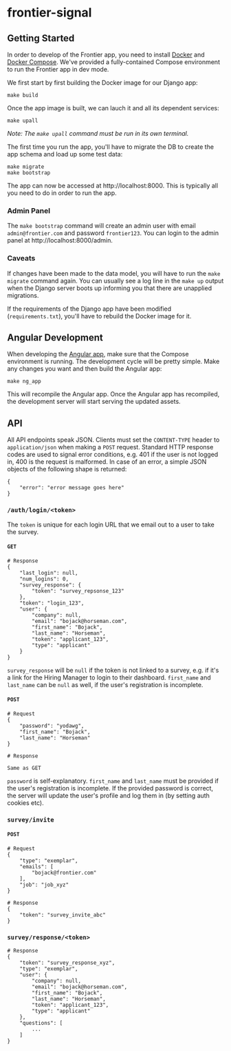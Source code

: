 # frontier-signal

## Getting Started

In order to develop of the Frontier app, you need to install [Docker](https://docs.docker.com/install/) and [Docker Compose](https://docs.docker.com/compose/install/). We've provided a fully-contained Compose environment to run the Frontier app in dev mode.

We first start by first building the Docker image for our Django app:

```
make build
```

Once the app image is built, we can lauch it and all its dependent services:

```
make upall
```

_Note: The `make upall` command must be run in its own terminal._

The first time you run the app, you'll have to migrate the DB to create the app schema and load up some test data:

```
make migrate
make bootstrap
```

The app can now be accessed at http://localhost:8000. This is typically all you need to do in order to run the app.

### Admin Panel

The `make bootstrap` command will create an admin user with email `admin@frontier.com` and password `frontier123`. You can login to the admin panel at http://localhost:8000/admin.

### Caveats

If changes have been made to the data model, you will have to run the `make migrate` command again. You can usually see a log line in the `make up` output when the Django server boots up informing you that there are unapplied migrations.

If the requirements of the Django app have been modified (`requirements.txt`), you'll have to rebuild the Docker image for it.

## Angular Development

When developing the [Angular app](/web/ng_app), make sure that the Compose environment is running. The development cycle will be pretty simple. Make any changes you want and then build the Angular app:

```
make ng_app
```

This will recompile the Angular app. Once the Angular app has recompiled, the development server will start serving the updated assets.

## API

All API endpoints speak JSON. Clients must set the `CONTENT-TYPE` header to `application/json` when making a `POST` request. Standard HTTP response codes are used to signal error conditions, e.g. 401 if the user is not logged in, 400 is the request is malformed. In case of an error, a simple JSON objects of the following shape is returned:

```
{
    "error": "error message goes here"
}
```

### `/auth/login/<token>`

The `token` is unique for each login URL that we email out to a user to take the survey.

#### `GET`

```
# Response
{
    "last_login": null,
    "num_logins": 0,
    "survey_response": {
        "token": "survey_repsonse_123"
    },
    "token": "login_123",
    "user": {
        "company": null,
        "email": "bojack@horseman.com",
        "first_name": "Bojack",
        "last_name": "Horseman",
        "token": "applicant_123",
        "type": "applicant"
    }
}
```

`survey_response` will be `null` if the token is not linked to a survey, e.g. if it's a link for the Hiring Manager to login to their dashboard. `first_name` and `last_name` can be `null` as well, if the user's registration is incomplete.

#### `POST`

```
# Request
{
    "password": "yodawg",
    "first_name": "Bojack",
    "last_name": "Horseman"
}

# Response

Same as GET
```

`password` is self-explanatory. `first_name` and `last_name` must be provided if the user's registration is incomplete. If the provided password is correct, the server will update the user's profile and log them in (by setting auth cookies etc).

### `survey/invite`

#### `POST`

```
# Request
{
    "type": "exemplar",
    "emails": [
        "bojack@frontier.com"
    ],
    "job": "job_xyz"
}

# Response
{
    "token": "survey_invite_abc"
}
```

### `survey/response/<token>`

```
# Response
{
    "token": "survey_response_xyz",
    "type": "exemplar",
    "user": {
        "company": null,
        "email": "bojack@horseman.com",
        "first_name": "Bojack",
        "last_name": "Horseman",
        "token": "applicant_123",
        "type": "applicant"
    },
    "questions": [
        ...
    ]
}
```
